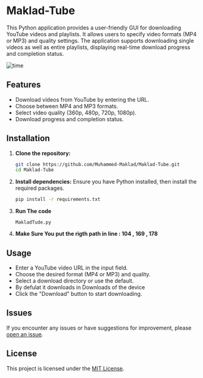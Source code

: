 # Maklad-Tube
This Python application provides a user-friendly GUI for downloading YouTube videos and playlists. It allows users to specify video formats (MP4 or MP3) and quality settings. The application supports downloading single videos as well as entire playlists, displaying real-time download progress and completion status.


![time](https://github.com/Muhammed-Maklad/Maklad-Tube/assets/119490645/04d66951-4b42-410b-a27d-c183ac9fb89d)


## Features

- Download videos from YouTube by entering the URL.
- Choose between MP4 and MP3 formats.
- Select video quality (360p, 480p, 720p, 1080p).
- Download progress and completion status.

## Installation

1. **Clone the repository:**
    ```sh
    git clone https://github.com/Muhammed-Maklad/Maklad-Tube.git
    cd Maklad-Tube
    ```

2. **Install dependencies:**
    Ensure you have Python installed, then install the required packages.
    ```sh
    pip install -r requirements.txt
    ```

3. **Run The code**
   ```
   MakladTude.py
   ```
5. **Make Sure You put the rigth path in line : 104 , 169 , 178**

## Usage

- Enter a YouTube video URL in the input field.
- Choose the desired format (MP4 or MP3) and quality.
- Select a download directory or use the default.
- By defulat it downloads in Downloads of the device
- Click the "Download" button to start downloading.

## Issues

If you encounter any issues or have suggestions for improvement, please [open an issue](https://github.com/Muhammed-Maklad/Maklad-Tube/issues).

## License

This project is licensed under the [MIT License](LICENSE).
